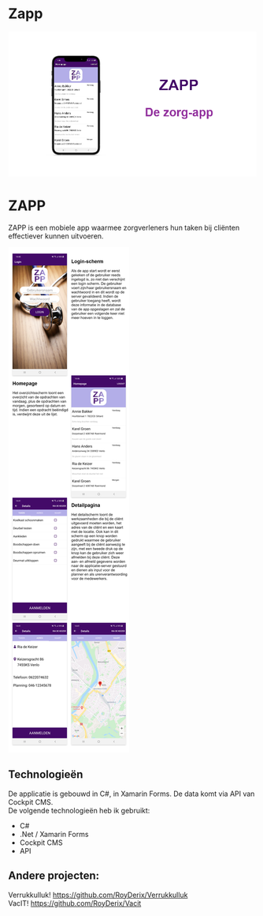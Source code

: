 # Zapp

<img src="Zapp/Zapp/Screenshots/Mockup.png" />

# ZAPP

ZAPP is een mobiele app waarmee zorgverleners hun taken bij cliënten effectiever kunnen uitvoeren.

<img src="Zapp/Zapp/Screenshots/Screenshots.png" />

## Technologieën

De applicatie is gebouwd in C#, in Xamarin Forms. De data komt via API van Cockpit CMS.  
De volgende technologieën heb ik gebruikt:

- C#
- .Net / Xamarin Forms
- Cockpit CMS
- API

## Andere projecten:

Verrukkulluk! https://github.com/RoyDerix/Verrukkulluk  
VacIT! https://github.com/RoyDerix/Vacit
